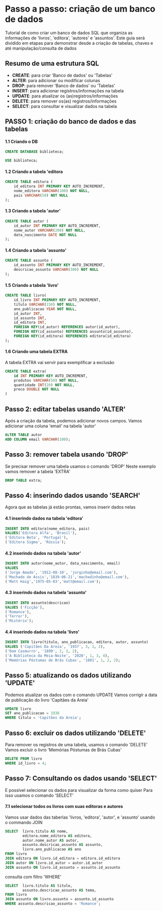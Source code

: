 # Passo a passo: criação de um banco de dados
Tutorial de como criar um banco de dados SQL que organiza as informações de 'livros', 'editora', 'autores' e 'assuntos'.
Este guia será dividido em etapas para demonstrar desde a criação de tabelas, chaves e até manipulação/consulta de dados

## Resumo de uma estrutura SQL
* __CREATE__: para criar 'Banco de dados' ou 'Tabelas'
* __ALTER__: para adicionar ou modificar colunas
* __DROP__: para remover 'Banco de dados' ou 'Tabelas'
* __INSERT__: para adicionar registros/informações na tabela
* __UPDATE__: para atualizar os (as)registros/informações
* __DELETE__: para remover os(as) registros/informações
* __SELECT__: para consultar e visualizar dados na tabela

## PASSO 1: criação do banco de dados e das tabelas
#### 1.1 Criando o DB

```SQL
CREATE DATABASE biblioteca;

USE biblioteca;
```

#### 1.2 Criando a tabela 'editora
```SQL
CREATE TABLE editora (
    id_editora INT PRIMARY KEY AUTO_INCREMENT,
    nome_editora VARCHAR(100) NOT NULL,
    pais VARCHAR(50) NOT NULL
);
```

#### 1.3 Criando a tabela 'autor'
```SQL
CREATE TABLE autor (
    id_autor INT PRIMARY KEY AUTO_INCREMENT,
    nome_autor VARCHAR(200) NOT NULL,
    data_nascimento DATE NOT NULL
);
```

#### 1.4 Criando a tabela 'assunto'
```SQL
CREATE TABLE assunto (
    id_assunto INT PRIMARY KEY AUTO_INCREMENT,
    descricao_assunto VARCHAR(300) NOT NULL
);
```

#### 1.5 Criando a tabela 'livro'
```SQL
CREATE TABLE livro(
    id_livro INT PRIMARY KEY AUTO_INCREMENT,
    titulo VARCHAR(150) NOT NULL,
    ano_publicacao YEAR NOT NULL,
    id_autor INT,
    id_assunto INT,
    id_editora INT,
    FOREIGN KEY(id_autor) REFERENCES autor(id_autor), 
    FOREIGN KEY(id_assunto) REFERENCES assunto(id_assunto),
    FOREIGN KEY(id_editora) REFERENCES editora(id_editora)
);
```

#### 1.6 Criando uma tabela EXTRA
A tabela EXTRA vai servir para exemplificar a exclusão

```SQL
CREATE TABLE extra(
    id INT PRIMARY KEY AUTO_INCREMENT,
    produtos VARCHAR(50) NOT NULL,
    quantidade INT(20) NOT NULL,
    preco DOUBLE NOT NULL
)
```

## Passo 2: editar tabelas usando 'ALTER'
Após a criação da tabela, podemos adicionar novos campos. Vamos adicionar uma coluna 'email' na tabela 'autor'

```SQL
ALTER TABLE autor
ADD COLUMN email VARCHAR(100);
```

## Passo 3: remover tabela usando 'DROP'
Se precisar remover uma tabela usamos o comando 'DROP'
Neste exemplo vamos remover a tabela 'EXTRA'
```SQL
DROP TABLE extra;
```

## Passo 4: inserindo dados usando 'SEARCH'
Agora que as tabelas já estão prontas, vamos inserir dados nelas

#### 4.1 inserindo dados na tabela 'editora'
```SQL
INSERT INTO editora(nome_editora, pais)
VALUES('Editora Alfa', 'Brasil'),
('Editora Beta', 'Portugal'),
('Editora Sigma', 'Rússia');
```

#### 4.2 inserindo dados na tabela 'autor'
```SQL
INSERT INTO autor(nome_autor, data_nascimento, email)
VALUES
('Jorge Amado', '1912-08-10', 'jorginho@email.com'),
('Machado de Assis','1839-06-21','machadinho@email.com'),
('Matt Haig','1975-05-03','matt@email.com');
```

#### 4.3 inserindo dados na tabela 'assunto'
```SQL
INSERT INTO assunto(descricao)
VALUES ('Ficção'),
('Romance'),
('Terror'),
('Mistério');
```

#### 4.4 inserindo dados na tabela 'livro'
```SQL
INSERT INTO livro(titulo, ano_publicacao, editora, autor, assunto)
VALUES ('Capitães Da Areia', '1937', 3, 1, 2),
('Dom Casmurro', '1899', 2, 2, 2),
('A Biblioteca da Meia-Noite', '2020', 1, 3, 4),
('Memórias Póstumas de Brás Cubas', '1881', 1, 2, 2);
```

## Passo 5: atualizando os dados utilizando 'UPDATE'
Podemos atualizar os dados com o comando UPDATE
Vamos corrigir a data de publicação do livro 'Capitães da Areia'

```SQL
UPDATE livro
SET ano_publicacao = 1938
WHERE titulo = 'Capitães da Areia';
```

## Passo 6: excluir os dados utilizando 'DELETE'
Para remover os registros de uma tabela, usamos o comando 'DELETE'
Vamos excluir o livro 'Memórias Póstumas de Brás Cubas'
```SQL
DELETE FROM livro
WHERE id_livro = 4;
```

## Passo 7: Consultando os dados usando 'SELECT'
E possível selecionar os dados para visualizar da forma como quiser
Para isso usamos o comando 'SELECT'

#### 7.1 selecionar todos os livros com suas editoras e autores
Vamos usar dados das taberlas 'livros, 'editora', 'autor', e 'assunto' usando o commando JOIN
```SQL
SELECT  livro.titulo AS nome,
        editora.nome_editora AS editora,
        autor.nome_autor AS autor,
        assunto.descricao_assunto AS assunto,
        livro.ano_publicacao AS ano
FROM livro
JOIN editora ON livro.id_editora = editora.id_editora
JOIN autor ON livro.id_autor = autor.id_autor
JOIN assunto ON livro.id_assunto = assunto.id_assunto
```

consulta com filtro 'WHERE'

```SQL
SELECT  livro.titulo AS titulo,
        assunto.descricao_assunto AS tema,
FROM livro
JOIN assunto ON livro.assunto = assunto.id_assunto
WHERE assunto.descricao_assunto = 'Romance';
```